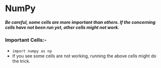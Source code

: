 # NumPy

##### Be careful, some cells are more important than others. If the concerning cells have not been run yet, other cells might not work.

### Important Cells:-

- `import numpy as np `
- If you see some cells are not working, running the above cells might do the trick.
